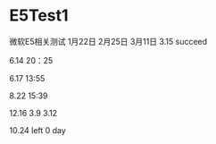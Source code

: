 # E5Test1
微软E5相关测试
1月22日
2月25日
3月11日
3.15
succeed

6.14
20：25

6.17
13:55



8.22
15:39


12.16
3.9
3.12


10.24
left 0 day
